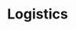 ---
title: Logistics
description: Forecasts, research, technology trends and expert materials on how to effectively build a supply chain and the work of the purchasing department, organize the storage and delivery of goods, where to find customers, contractors and counterparties.
---